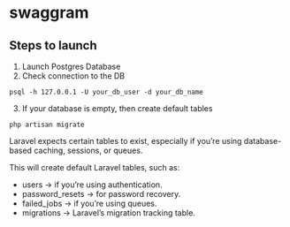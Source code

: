 # swaggram

## Steps to launch
1. Launch Postgres Database
2. Check connection to the DB
```shell
psql -h 127.0.0.1 -U your_db_user -d your_db_name
```
3. If your database is empty, then create default tables
```shell
php artisan migrate
```
Laravel expects certain tables to exist, especially if you’re using database-based caching, sessions, or queues.

This will create default Laravel tables, such as:
-	users → if you’re using authentication.
-	password_resets → for password recovery.
-	failed_jobs → if you’re using queues.
-	migrations → Laravel’s migration tracking table.


